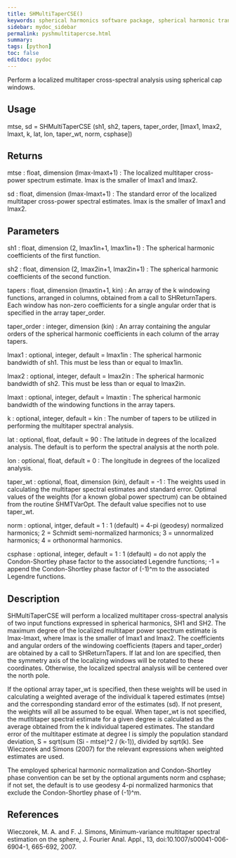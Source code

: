 ```yaml
---
title: SHMultiTaperCSE()
keywords: spherical harmonics software package, spherical harmonic transform, legendre functions, multitaper spectral analysis, Python, gravity, magnetic field
sidebar: mydoc_sidebar
permalink: pyshmultitapercse.html
summary:
tags: [python]
toc: false
editdoc: pydoc
---
```


Perform a localized multitaper cross-spectral analysis using spherical cap windows.

## Usage

mtse, sd = SHMultiTaperCSE (sh1, sh2, tapers, taper_order, [lmax1, lmax2, lmaxt, k, lat, lon, taper_wt, norm, csphase])

## Returns

mtse : float, dimension (lmax-lmaxt+1)
:   The localized multitaper cross-power spectrum estimate. lmax is the smaller of lmax1 and lmax2.

sd : float, dimension (lmax-lmaxt+1)
:   The standard error of the localized multitaper cross-power spectral estimates. lmax is the smaller of lmax1 and lmax2.

## Parameters

sh1 : float, dimension (2, lmax1in+1, lmax1in+1)
:   The spherical harmonic coefficients of the first function.

sh2 : float, dimension (2, lmax2in+1, lmax2in+1)
:   The spherical harmonic coefficients of the second function.

tapers : float, dimension (lmaxtin+1, kin)
:   An array of the k windowing functions, arranged in columns, obtained from a call to SHReturnTapers. Each window has non-zero coefficients for a single angular order that is specified in the array taper_order.

taper_order : integer, dimension (kin)
:   An array containing the angular orders of the spherical harmonic coefficients in each column of the array tapers.

lmax1 : optional, integer, default = lmax1in
:   The spherical harmonic bandwidth of sh1. This must be less than or equal to lmax1in.

lmax2 : optional, integer, default = lmax2in
:   The spherical harmonic bandwidth of sh2. This must be less than or equal to lmax2in.

lmaxt : optional, integer, default = lmaxtin
:   The spherical harmonic bandwidth of the windowing functions in the array tapers.

k : optional, integer, default = kin
:   The number of tapers to be utilized in performing the multitaper spectral analysis.

lat : optional, float, default = 90
:   The latitude in degrees of the localized analysis. The default is to perform the spectral analysis at the north pole.

lon : optional, float, default = 0
:   The longitude in degrees of the localized analysis.

taper_wt : optional, float, dimension (kin), default = -1
:   The weights used in calculating the multitaper spectral estimates and standard error. Optimal values of the weights (for a known global power spectrum) can be obtained from the routine SHMTVarOpt. The default value specifies not to use taper_wt.

norm : optional, intger, default = 1
:   1 (default) = 4-pi (geodesy) normalized harmonics; 2 = Schmidt semi-normalized harmonics; 3 = unnormalized harmonics; 4 = orthonormal harmonics.

csphase : optional, integer, default = 1
:   1 (default) = do not apply the Condon-Shortley phase factor to the associated Legendre functions; -1 = append the Condon-Shortley phase factor of (-1)^m to the associated Legendre functions.

## Description

SHMultiTaperCSE will perform a localized multitaper cross-spectral analysis of two input functions expressed in spherical harmonics, SH1 and SH2. The maximum degree of the localized multitaper power spectrum estimate is lmax-lmaxt, where lmax is the smaller of lmax1 and lmax2. The coefficients and angular orders of the windowing coefficients (tapers and taper_order) are obtained by a call to SHReturnTapers. If lat and lon are specified, then the symmetry axis of the localizing windows will be rotated to these coordinates. Otherwise, the localized spectral analysis will be centered over the north pole.

If the optional array taper_wt is specified, then these weights will be used in calculating a weighted average of the individual k tapered estimates (mtse) and the corresponding standard error of the estimates (sd). If not present, the weights will all be assumed to be equal. When taper_wt is not specified, the mutltitaper spectral estimate for a given degree is calculated as the average obtained from the k individual tapered estimates. The standard error of the multitaper estimate at degree l is simply the population standard deviation, S = sqrt(sum (Si - mtse)^2 / (k-1)), divided by sqrt(k). See Wieczorek and Simons (2007) for the relevant expressions when weighted estimates are used.

The employed spherical harmonic normalization and Condon-Shortley phase convention can be set by the optional arguments norm and csphase; if not set, the default is to use geodesy 4-pi normalized harmonics that exclude the Condon-Shortley phase of (-1)^m.

## References

Wieczorek, M. A. and F. J. Simons, Minimum-variance multitaper spectral estimation on the sphere, J. Fourier Anal. Appl., 13, doi:10.1007/s00041-006-6904-1, 665-692, 2007.
